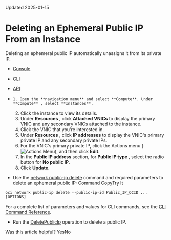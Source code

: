Updated 2025-01-15
# Deleting an Ephemeral Public IP From an Instance
Deleting an ephemeral public IP automatically unassigns it from its private IP.
  * [Console](https://docs.oracle.com/en-us/iaas/Content/Network/Tasks/deleting-ephemeral-public-ip-from-instance.htm)
  * [CLI](https://docs.oracle.com/en-us/iaas/Content/Network/Tasks/deleting-ephemeral-public-ip-from-instance.htm)
  * [API](https://docs.oracle.com/en-us/iaas/Content/Network/Tasks/deleting-ephemeral-public-ip-from-instance.htm)


  *     1. Open the **navigation menu** and select **Compute**. Under **Compute** , select **Instances**.
    2. Click the instance to view its details. 
    3. Under **Resources** , click **Attached VNICs** to display the primary VNIC and any secondary VNICs attached to the instance.
    4. Click the VNIC that you're interested in.
    5. Under **Resources** , click **IP addresses** to display the VNIC's primary private IP and any secondary private IPs.
    6. For the VNIC's primary private IP, click the Actions menu (![Actions Menu](https://docs.oracle.com/en-us/iaas/Content/libraries/global-images/actions-menu.png)), and then click **Edit**.
    7. In the **Public IP address** section, for **Public IP type** , select the radio button for **No public IP**. 
    8. Click **Update**. 
  * Use the [network public-ip delete](https://docs.oracle.com/iaas/tools/oci-cli/latest/oci_cli_docs/cmdref/network/public-ip/delete.html) command and required parameters to delete an ephemeral public IP:
Command
CopyTry It
```
oci network public-ip delete --public-ip-id Public_IP_OCID ... [OPTIONS]
```

For a complete list of parameters and values for CLI commands, see the [CLI Command Reference](https://docs.oracle.com/iaas/tools/oci-cli/latest).
  * Run the [DeletePublicIp](https://docs.oracle.com/iaas/api/#/en/iaas/latest/PublicIp/DeletePublicIp) operation to delete a public IP.


Was this article helpful?
YesNo

